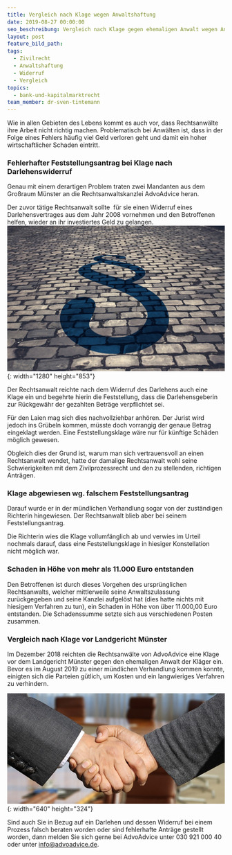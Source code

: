 ```yaml
---
title: Vergleich nach Klage wegen Anwaltshaftung
date: 2019-08-27 00:00:00
seo_beschreibung: Vergleich nach Klage gegen ehemaligen Anwalt wegen Anwaltshaftung
layout: post
feature_bild_path:
tags:
  - Zivilrecht
  - Anwaltshaftung
  - Widerruf
  - Vergleich
topics:
  - bank-und-kapitalmarktrecht
team_member: dr-sven-tintemann
---
```


Wie in allen Gebieten des Lebens kommt es auch vor, dass Rechtsanw&auml;lte ihre Arbeit nicht richtig machen. Problematisch bei Anw&auml;lten ist, dass in der Folge eines Fehlers h&auml;ufig viel Geld verloren geht und damit ein hoher wirtschaftlicher Schaden eintritt.&nbsp;

### Fehlerhafter Feststellungsantrag bei Klage nach Darlehenswiderruf

Genau mit einem derartigen Problem traten zwei Mandanten aus dem Gro&szlig;raum M&uuml;nster an die Rechtsanwaltskanzlei AdvoAdvice heran.

Der zuvor t&auml;tige Rechtsanwalt sollte&nbsp; f&uuml;r sie einen Widerruf eines Darlehensvertrages aus dem Jahr 2008 vornehmen und den Betroffenen helfen, wieder an ihr investiertes Geld zu gelangen.![Steiniges Pflaster - Foto Pixabay](/uploads/courts-2962346-1280-3.jpg "Mit den richtigen Paragrafen auskennen"){: width="1280" height="853"}

Der Rechtsanwalt reichte nach dem Widerruf des Darlehens auch eine Klage ein und begehrte hierin die Feststellung, dass die Darlehensgeberin zur R&uuml;ckgew&auml;hr der gezahlten Betr&auml;ge verpflichtet sei.

F&uuml;r den Laien mag sich dies nachvollziehbar anhören. Der Jurist wird jedoch ins Gr&uuml;beln kommen, m&uuml;sste doch vorrangig der genaue Betrag eingeklagt werden. Eine Feststellungsklage w&auml;re nur f&uuml;r k&uuml;nftige Sch&auml;den möglich gewesen.

Obgleich dies der Grund ist, warum man sich vertrauensvoll an einen Rechtsanwalt wendet, hatte der damalige Rechtsanwalt wohl seine Schwierigkeiten mit dem Zivilprozessrecht und den zu stellenden, richtigen Antr&auml;gen.

### Klage abgewiesen wg. falschem Feststellungsantrag

Darauf wurde er in der m&uuml;ndlichen Verhandlung sogar von der zust&auml;ndigen Richterin hingewiesen. Der Rechtsanwalt blieb aber bei seinem Feststellungsantrag.

Die Richterin wies die Klage vollumf&auml;nglich ab und verwies im Urteil nochmals darauf, dass eine Feststellungsklage in hiesiger Konstellation nicht möglich war.

### Schaden in Höhe von mehr als 11.000 Euro entstanden

Den Betroffenen ist durch dieses Vorgehen des urspr&uuml;nglichen Rechtsanwalts, welcher mittlerweile seine Anwaltszulassung zur&uuml;ckgegeben und seine Kanzlei aufgelöst hat (dies hatte nichts mit hiesigem Verfahren zu tun), ein Schaden in Höhe von &uuml;ber 11.000,00 Euro entstanden. Die Schadenssumme setzte sich aus verschiedenen Posten zusammen.

### Vergleich nach Klage vor Landgericht M&uuml;nster

Im Dezember 2018 reichten die Rechtsanw&auml;lte von AdvoAdvice eine Klage vor dem Landgericht M&uuml;nster gegen den ehemaligen Anwalt der Kl&auml;ger ein. Bevor es im August 2019 zu einer m&uuml;ndlichen Verhandlung kommen konnte, einigten sich die Parteien g&uuml;tlich, um Kosten und ein langwieriges Verfahren zu verhindern.&nbsp;

![Handshake - Foto Pixabay](/uploads/shaking-hands-3091906-640-2.jpg "Vergleich vor Landgericht Münster"){: width="640" height="324"}

Sind auch Sie in Bezug auf ein Darlehen und dessen Widerruf bei einem Prozess falsch beraten worden oder sind fehlerhafte Antr&auml;ge gestellt worden, dann melden Sie sich gerne bei AdvoAdvice unter 030 921 000 40 oder unter info@advoadvice.de.